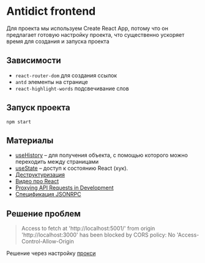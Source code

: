 # Antidict frontend

Для проекта мы используем Create React App, потому что он предлагает
готовую настройку проекта, что существенно ускоряет время для создания
и запуска проекта

## Зависимости

* `react-router-dom` для создания ссылок
* `antd` элементы на странице
* `react-highlight-words` подсвечивание слов

## Запуск проекта

```shell script
npm start
```

## Материалы

* [useHistory](https://reactrouter.com/web/api/Hooks/usehistory) – для 
получения объекта, с помощью которого можно переходить между страницами
* [useState](https://ru.reactjs.org/docs/hooks-state.html) – доступ к состоянию React (хук).
* [Деструктуризация](https://learn.javascript.ru/destructuring)
* [Видео про React](https://learn.javascript.ru/screencast/react)
* [Proxying API Requests in Development](https://create-react-app.dev/docs/proxying-api-requests-in-development/#configuring-the-proxy-manually)
* [Спецификация JSONRPC](https://www.jsonrpc.org/specification)

## Решение проблем
> Access to fetch at 'http://localhost:5001/' from origin 'http://localhost:3000' has been blocked by CORS policy: No 'Access-Control-Allow-Origin

Решение через настройку [прокси](https://create-react-app.dev/docs/proxying-api-requests-in-development/#configuring-the-proxy-manually)